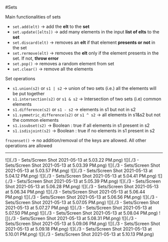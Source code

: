 #Sets

Main functionalities of sets

- `set.add(elt)` -> add the **elt** to the **set**
- `set.update([elts])` -> add many elements in the input **list of elts** to the **set**
- `set.discard(elt)` -> removes an **elt** if that element **presents or not** in the set
- `set.rermove(elt)` -> removes the **elt** only if the element presents in the set. If not, **throw error**
- `set.pop()` -> removes a random element from set
- `set.clear()` -> remove all the elements

Set operations

- `s1.union(s2)` or `s1 | s2` -> union of two sets (i.e.) all the elements will be put together
- `s1.intersection(s2)` or `s1 & s2` -> Intersection of two sets (i.e) common elements
- `s1.difference(s2)` or `s1 - s2` -> elements in s1 but not in s2
- `s1.symmetric_difference(s2)` or `s1 ^ s2` -> all elements in s1&s2 but not the common elements
- `s1.issubset(s2)` -> Boolean : true if all elements in s1 present in s2
- `s1.isdisjoint(s2)` -> Boolean : true if no elements in s1 present in s2

`frozenset()` -> no addition/removal of the keys are allowed. All other operations are allowed

---

![](./3 - Sets/Screen Shot 2021-05-13 at 5.03.22 PM.png)
![](./3 - Sets/Screen Shot 2021-05-13 at 5.03.39 PM.png)
![](./3 - Sets/Screen Shot 2021-05-13 at 5.03.57 PM.png)
![](./3 - Sets/Screen Shot 2021-05-13 at 5.04.12 PM.png)
![](./3 - Sets/Screen Shot 2021-05-13 at 5.04.41 PM.png)
![](./3 - Sets/Screen Shot 2021-05-13 at 5.05.39 PM.png)
![](./3 - Sets/Screen Shot 2021-05-13 at 5.06.28 PM.png)
![](./3 - Sets/Screen Shot 2021-05-13 at 5.06.34 PM.png)
![](./3 - Sets/Screen Shot 2021-05-13 at 5.06.44 PM.png)
![](./3 - Sets/Screen Shot 2021-05-13 at 5.06.56 PM.png)
![](./3 - Sets/Screen Shot 2021-05-13 at 5.07.05 PM.png)
![](./3 - Sets/Screen Shot 2021-05-13 at 5.07.27 PM.png)
![](./3 - Sets/Screen Shot 2021-05-13 at 5.07.50 PM.png)
![](./3 - Sets/Screen Shot 2021-05-13 at 5.08.04 PM.png)
![](./3 - Sets/Screen Shot 2021-05-13 at 5.08.31 PM.png)
![](./3 - Sets/Screen Shot 2021-05-13 at 5.09.06 PM.png)
![](./3 - Sets/Screen Shot 2021-05-13 at 5.09.18 PM.png)
![](./3 - Sets/Screen Shot 2021-05-13 at 5.10.01 PM.png)
![](./3 - Sets/Screen Shot 2021-05-13 at 5.10.13 PM.png)
